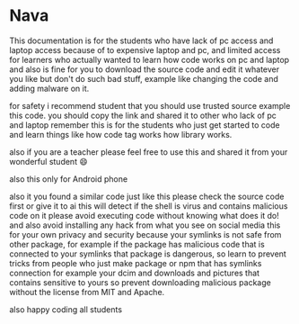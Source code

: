 # Nava
This documentation is for the students who have lack of pc access and laptop access because of to expensive laptop and pc, and limited access for learners who actually wanted to learn how code works on pc and laptop and 
also is fine for you to download the source code and edit it whatever you like but don't do such bad stuff, example like changing the code and adding malware on it.


for safety i recommend student that you should use trusted source example this code. you should copy the link and shared it to other who lack of pc and laptop remember this is for the students who just get started to code and learn things like how code tag works how library works.

also if you are a teacher please feel free to use this and shared it from your wonderful student 😄 

also this only for Android phone

also it you found a similar code just like this please check the source code first or give it to ai this will detect if the shell is virus and contains malicious code on it
please avoid executing code without knowing what does it do!
and also avoid installing any hack from what you see on social media this for your own privacy and security because your symlinks is not safe from other package, for example if the package has malicious code that is connected to your symlinks that package is dangerous, so learn to prevent tricks from people who just make package or npm that has symlinks connection
for example your dcim and downloads and pictures that contains sensitive to yours
so prevent downloading malicious package without the license from MIT and Apache.

also happy coding all students

